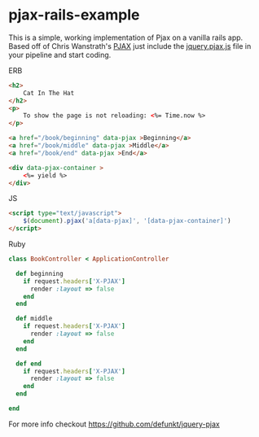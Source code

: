 pjax-rails-example
==================

This is a simple, working implementation of Pjax on a vanilla rails app. Based off of Chris Wanstrath's [PJAX](https://github.com/defunkt/jquery-pjax) just include the [jquery.pjax.js](https://github.com/bpotterbaum/pjax-rails-example/blob/master/app/assets/javascripts/jquery.pjax.js) file in your pipeline and start coding.

ERB
```html
<h2>
	Cat In The Hat
</h2>
<p>
	To show the page is not reloading: <%= Time.now %>
</p>

<a href="/book/beginning" data-pjax >Beginning</a>
<a href="/book/middle" data-pjax >Middle</a>
<a href="/book/end" data-pjax >End</a>

<div data-pjax-container >
	<%= yield %>
</div>
```

JS
```html
<script type="text/javascript">
	$(document).pjax('a[data-pjax]', '[data-pjax-container]')
</script>
```

Ruby
```ruby
class BookController < ApplicationController

  def beginning
    if request.headers['X-PJAX']
      render :layout => false
    end
  end

  def middle
    if request.headers['X-PJAX']
      render :layout => false
    end
  end

  def end
    if request.headers['X-PJAX']
      render :layout => false
    end
  end

end
```

For more info checkout https://github.com/defunkt/jquery-pjax